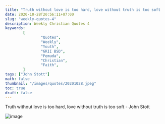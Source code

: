 ```yaml
---
title: "Truth without love is too hard, love without truth is too soft."
date: 2020-10-28T20:56:11+07:00
slug: "weekly-quotes-4"
description: Weekly Christian Quotes 4
keywords:
        [
                "Quotes",
                "Weekly",
                "Youth",
                "GRII BSD",
                "Pemuda",
                "Christian",
                "Faith",
        ]
tags: ["John Stott"]
math: false
thumbnail: "/images/quotes/20201028.jpeg"
toc: true
draft: false
---
```


Truth without love is too hard, love without truth is too soft - John Stott

![image](/images/quotes/20201028.jpeg)
